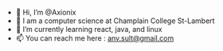 - 👋 Hi, I’m @Axionix
- 👀 I am a computer science at Champlain College St-Lambert
- 🌱 I’m currently learning react, java, and linux
- 📫 You can reach me here : anv.sult@gmail.com

<!---
Axionix/Axionix is a ✨ special ✨ repository because its `README.md` (this file) appears on your GitHub profile.
You can click the Preview link to take a look at your changes.
--->
